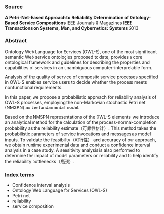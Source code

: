 ### Source

**A Petri-Net-Based Approach to Reliability Determination of Ontology-Based Service Compositions**
IEEE Journals & Magazines
**IEEE Transactions on Systems, Man, and Cybernetics: Systems**
2013

### Abstract

Ontology Web Language for Services (OWL-S), one of the most significant semantic Web service ontologies proposed to date, provides a core ontological framework and guidelines for describing the properties and capabilities of services in an unambiguous computer-interpretable form. 

Analysis of the quality of service of composite service processes specified in OWL-S enables service users to decide whether the process meets nonfunctional requirements. 

In this paper, we propose a probabilistic approach for reliability analysis of OWL-S processes, employing the non-Markovian stochastic Petri net (NMSPN) as the fundamental model. 

Based on the NMSPN representations of the OWL-S elements, we introduce an analytical method for the calculation of the process-normal-completion probability as the reliability estimate（可靠性估计）. This method takes the probabilistic parameters of service invocations and messages as model inputs. To validate the feasibility（可行性） and accuracy of our approach, we obtain runtime experimental data and conduct a confidence interval analysis in a case study. A sensitivity analysis is also performed to determine the impact of model parameters on reliability and to help identify the reliability bottlenecks（瓶颈）.

### Index terms

* Confidence interval analysis
* Ontology Web Language for Services (OWL-S)
* Petri net
* reliability
* service composition

